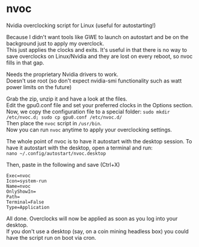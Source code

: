# nvoc
Nvidia overclocking script for Linux (useful for autostarting!)

Because I didn't want tools like GWE to launch on autostart and be on the background just to apply my overclock.  
This just applies the clocks and exits. It's useful in that there is no way to save overclocks on Linux/Nvidia and they are
lost on every reboot, so nvoc fills in that gap.

Needs the proprietary Nvidia drivers to work.  
Doesn't use root (so don't expect nvidia-smi functionality such as watt power limits on the future)

Grab the zip, unzip it and have a look at the files.  
Edit the gpu0.conf file and set your preferred clocks in the Options section.  
Now, we copy the configuration file to a special folder: `sudo mkdir /etc/nvoc.d; sudo cp gpu0.conf /etc/nvoc.d/`  
Then place the `nvoc` script in `/usr/bin`.  
Now you can run `nvoc` anytime to apply your overclocking settings.  

The whole point of nvoc is to have it autostart with the desktop session.
To have it autostart with the desktop, open a terminal and run:  
`nano ~/.config/autostart/nvoc.desktop`

Then, paste in the following and save (Ctrl+X)
```
Exec=nvoc
Icon=system-run
Name=nvoc
OnlyShowIn=
Path=
Terminal=False
Type=Application
```
All done. Overclocks will now be applied as soon as you log into your desktop.  
If you don't use a desktop (say, on a coin mining headless box) you could have the script run on boot via cron.

